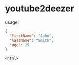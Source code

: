 # youtube2deezer

usage:
```json
{
  "firstName": "John",
  "lastName": "Smith",
  "age": 25
}
```

    <html>
